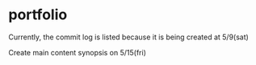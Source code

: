 # portfolio

Currently, the commit log is listed because it is being created at 5/9(sat)

Create main content synopsis on 5/15(fri) 